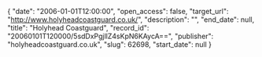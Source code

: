 {
  "date": "2006-01-01T12:00:00", 
  "open_access": false, 
  "target_url": "http://www.holyheadcoastguard.co.uk/", 
  "description": "", 
  "end_date": null, 
  "title": "Holyhead Coastguard", 
  "record_id": "20060101T120000/5sdDxPgjllZ4sKpN6KAycA==", 
  "publisher": "holyheadcoastguard.co.uk", 
  "slug": 62698, 
  "start_date": null
}

